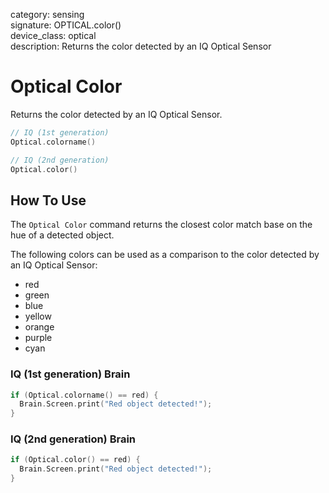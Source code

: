 category: sensing  
signature: OPTICAL.color()  
device_class: optical  
description:  Returns the color detected by an IQ Optical Sensor  

# Optical Color

Returns the color detected by an IQ Optical Sensor.

```cpp
// IQ (1st generation)
Optical.colorname()

// IQ (2nd generation)
Optical.color()
```

## How To Use

The `Optical Color` command returns the closest color match base on the hue of a detected object.

The following colors can be used as a comparison to the color detected by an IQ Optical Sensor:
- red
- green
- blue
- yellow
- orange
- purple
- cyan

### IQ (1st generation) Brain

```cpp
if (Optical.colorname() == red) {
  Brain.Screen.print("Red object detected!");
}
```

### IQ (2nd generation) Brain

```cpp
if (Optical.color() == red) {
  Brain.Screen.print("Red object detected!");
}
```

<advanced>
</advanced>







